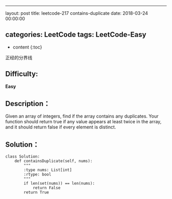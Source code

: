 
---
layout: post
title:  leetcode-217 contains-duplicate
date:   2018-03-24 00:00:00

categories: LeetCode
tags: LeetCode-Easy
---

* content
{:toc}

正经的分界线





## Difficulty:

**Easy**

## Description：

Given an array of integers, find if the array contains any duplicates. 
Your function should return true if any value appears at least twice 
in the array, and it should return false if every element is distinct.

## Solution：

```
class Solution:
    def containsDuplicate(self, nums):
        """
        :type nums: List[int]
        :rtype: bool
        """
        if len(set(nums)) == len(nums):
            return False
        return True

```